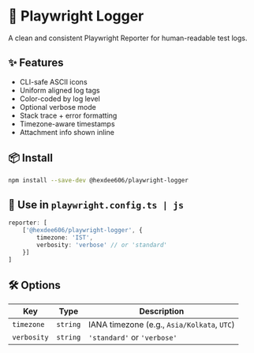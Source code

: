 # 🎯 Playwright Logger

A clean and consistent Playwright Reporter for human-readable test logs.

## ✨ Features

- CLI-safe ASCII icons
- Uniform aligned log tags
- Color-coded by log level
- Optional verbose mode
- Stack trace + error formatting
- Timezone-aware timestamps
- Attachment info shown inline

## 📦 Install

```bash
npm install --save-dev @hexdee606/playwright-logger
```

## 🔧 Use in `playwright.config.ts | js`

```ts
reporter: [
    ['@hexdee606/playwright-logger', {
        timezone: 'IST',
        verbosity: 'verbose' // or 'standard'
    }]
]
```

## 🛠 Options

| Key         | Type     | Description                                 |
|-------------|----------|---------------------------------------------|
| `timezone`  | `string` | IANA timezone (e.g., `Asia/Kolkata`, `UTC`) |
| `verbosity` | `string` | `'standard'` or `'verbose'`                 |
